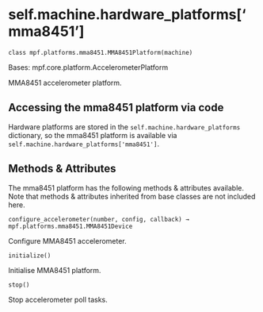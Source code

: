 
# self.machine.hardware_platforms[‘mma8451’]

`class mpf.platforms.mma8451.MMA8451Platform(machine)`

Bases: mpf.core.platform.AccelerometerPlatform

MMA8451 accelerometer platform.

## Accessing the mma8451 platform via code

Hardware platforms are stored in the `self.machine.hardware_platforms` dictionary, so the mma8451 platform is available via `self.machine.hardware_platforms['mma8451']`.

## Methods & Attributes

The mma8451 platform has the following methods & attributes available. Note that methods & attributes inherited from base classes are not included here.

`configure_accelerometer(number, config, callback) → mpf.platforms.mma8451.MMA8451Device`

Configure MMA8451 accelerometer.

`initialize()`

Initialise MMA8451 platform.

`stop()`

Stop accelerometer poll tasks.

